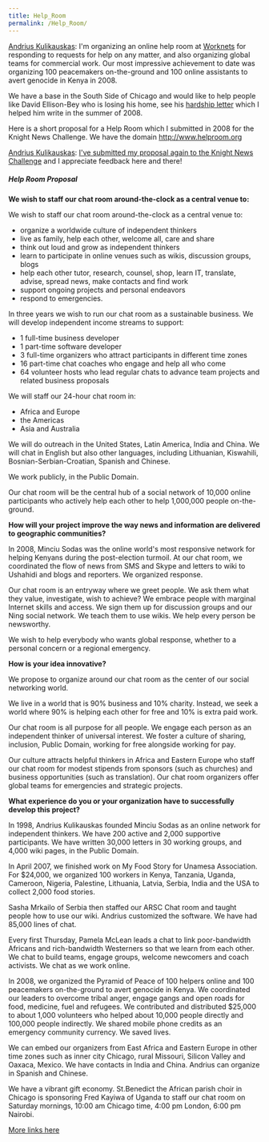 ```yaml
---
title: Help_Room
permalink: /Help_Room/
---
```


[Andrius Kulikauskas](/Andrius_Kulikauskas "wikilink"): I'm organizing an online help room at [Worknets](http://www.worknets.org) for responding to requests for help on any matter, and also organizing global teams for commercial work. Our most impressive achievement to date was organizing 100 peacemakers on-the-ground and 100 online assistants to avert genocide in Kenya in 2008.

We have a base in the South Side of Chicago and would like to help people like David Ellison-Bey who is losing his home, see his [hardship letter](http://www.pbs.org/idealab/2008/10/the-includerepisode-5hardship-letter005.html) which I helped him write in the summer of 2008.

Here is a short proposal for a Help Room which I submitted in 2008 for the Knight News Challenge. We have the domain <http://www.helproom.org>

[Andrius Kulikauskas](/Andrius_Kulikauskas "wikilink"): [I've submitted my proposal again to the Knight News Challenge](http://www.helproom.org/proposal/) and I appreciate feedback here and there!

##### Help Room Proposal

**We wish to staff our chat room around-the-clock as a central venue to:**

We wish to staff our chat room around-the-clock as a central venue to:

-   organize a worldwide culture of independent thinkers
-   live as family, help each other, welcome all, care and share
-   think out loud and grow as independent thinkers
-   learn to participate in online venues such as wikis, discussion groups, blogs
-   help each other tutor, research, counsel, shop, learn IT, translate, advise, spread news, make contacts and find work
-   support ongoing projects and personal endeavors
-   respond to emergencies.

In three years we wish to run our chat room as a sustainable business. We will develop independent income streams to support:

-   1 full-time business developer
-   1 part-time software developer
-   3 full-time organizers who attract participants in different time zones
-   16 part-time chat coaches who engage and help all who come
-   64 volunteer hosts who lead regular chats to advance team projects and related business proposals

We will staff our 24-hour chat room in:

-   Africa and Europe
-   the Americas
-   Asia and Australia

We will do outreach in the United States, Latin America, India and China. We will chat in English but also other languages, including Lithuanian, Kiswahili, Bosnian-Serbian-Croatian, Spanish and Chinese.

We work publicly, in the Public Domain.

Our chat room will be the central hub of a social network of 10,000 online participants who actively help each other to help 1,000,000 people on-the-ground.

**How will your project improve the way news and information are delivered to geographic communities?**

In 2008, Minciu Sodas was the online world's most responsive network for helping Kenyans during the post-election turmoil. At our chat room, we coordinated the flow of news from SMS and Skype and letters to wiki to Ushahidi and blogs and reporters. We organized response.

Our chat room is an entryway where we greet people. We ask them what they value, investigate, wish to achieve? We embrace people with marginal Internet skills and access. We sign them up for discussion groups and our Ning social network. We teach them to use wikis. We help every person be newsworthy.

We wish to help everybody who wants global response, whether to a personal concern or a regional emergency.

**How is your idea innovative?**

We propose to organize around our chat room as the center of our social networking world.

We live in a world that is 90% business and 10% charity. Instead, we seek a world where 90% is helping each other for free and 10% is extra paid work.

Our chat room is all purpose for all people. We engage each person as an independent thinker of universal interest. We foster a culture of sharing, inclusion, Public Domain, working for free alongside working for pay.

Our culture attracts helpful thinkers in Africa and Eastern Europe who staff our chat room for modest stipends from sponsors (such as churches) and business opportunities (such as translation). Our chat room organizers offer global teams for emergencies and strategic projects.

**What experience do you or your organization have to successfully develop this project?**

In 1998, Andrius Kulikauskas founded Minciu Sodas as an online network for independent thinkers. We have 200 active and 2,000 supportive participants. We have written 30,000 letters in 30 working groups, and 4,000 wiki pages, in the Public Domain.

In April 2007, we finished work on My Food Story for Unamesa Association. For $24,000, we organized 100 workers in Kenya, Tanzania, Uganda, Cameroon, Nigeria, Palestine, Lithuania, Latvia, Serbia, India and the USA to collect 2,000 food stories.

Sasha Mrkailo of Serbia then staffed our ARSC Chat room and taught people how to use our wiki. Andrius customized the software. We have had 85,000 lines of chat.

Every first Thursday, Pamela McLean leads a chat to link poor-bandwidth Africans and rich-bandwidth Westerners so that we learn from each other. We chat to build teams, engage groups, welcome newcomers and coach activists. We chat as we work online.

In 2008, we organized the Pyramid of Peace of 100 helpers online and 100 peacemakers on-the-ground to avert genocide in Kenya. We coordinated our leaders to overcome tribal anger, engage gangs and open roads for food, medicine, fuel and refugees. We contributed and distributed $25,000 to about 1,000 volunteers who helped about 10,000 people directly and 100,000 people indirectly. We shared mobile phone credits as an emergency community currency. We saved lives.

We can embed our organizers from East Africa and Eastern Europe in other time zones such as inner city Chicago, rural Missouri, Silicon Valley and Oaxaca, Mexico. We have contacts in India and China. Andrius can organize in Spanish and Chinese.

We have a vibrant gift economy. St.Benedict the African parish choir in Chicago is sponsoring Fred Kayiwa of Uganda to staff our chat room on Saturday mornings, 10:00 am Chicago time, 4:00 pm London, 6:00 pm Nairobi.

[More links here](http://www.pbs.org/idealab/2008/10/the-includerepisode-6help-room005.html)
